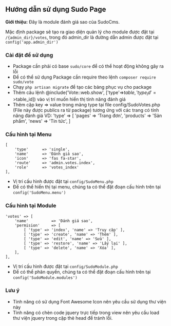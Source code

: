 ## Hướng dẫn sử dụng Sudo Page ##

**Giới thiệu:** Đây là module đánh giá sao của SudoCms.

Mặc định package sẽ tạo ra giao diện quản lý cho module được đặt tại `/{admin_dir}/votes`, trong đó admin_dir là đường dẫn admin được đặt tại `config('app.admin_dir')`

### Cài đặt để sử dụng ###

- Package cần phải có base `sudo/core` để có thể hoạt động không gây ra lỗi
- Để có thể sử dụng Package cần require theo lệnh `composer require sudo/vote`
- Chạy `php artisan migrate` để tạo các bảng phục vụ cho package
- Thêm câu lệnh @include('Vote::web.show', ['type'=>$table, 'type_id'=>$table_id]) vào vị trí muốn hiển thị tính năng đánh giá
- Thêm cặp key => value trong mảng type tại file config/SudoVotes.php (File này được publics ra từ package) tương ứng với các trang có tính năng đánh giá 
	VD: 'type' => [
			'pages' => 'Trang đơn',
			'products' => 'Sản phẩm',
			'news' => 'Tin tức',
		]
### Cấu hình tại Menu ###

	[
    	'type' 		=> 'single',
		'name' 		=> 'Đánh giá sao',
		'icon' 		=> 'fas fa-star',
		'route' 	=> 'admin.votes.index',
		'role'		=> 'votes_index'
    ],
 
- Vị trí cấu hình được đặt tại `config/SudoMenu.php`
- Để có thể hiển thị tại menu, chúng ta có thể đặt đoạn cấu hình trên tại `config('SudoMenu.menu')`

### Cấu hình tại Module ###
	
	'votes' => [
		'name' 			=> 'Đánh giá sao',
		'permision' 	=> [
			[ 'type' => 'index', 'name' => 'Truy cập' ],
			[ 'type' => 'create', 'name' => 'Thêm' ],
			[ 'type' => 'edit', 'name' => 'Sửa' ],
			[ 'type' => 'restore', 'name' => 'Lấy lại' ],
			[ 'type' => 'delete', 'name' => 'Xóa' ],
		],
	],

- Vị trí cấu hình được đặt tại `config/SudoModule.php`
- Để có thể phân quyền, chúng ta có thể đặt đoạn cấu hình trên tại `config('SudoModule.modules')`
 
### Lưu ý ###

- Tính năng có sử dụng Font Awesome Icon nên yêu cầu sử dụng thư viện này
- Tính năng có chèn code jquery trực tiếp trong view nên yêu cầu load thư viện jquery trong cặp thẻ head để tránh lỗi.